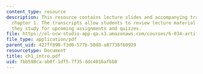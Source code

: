 ```yaml
---
content_type: resource
description: This resource contains lecture slides and accompanying transcripts for
  chapter 1. The transcripts allow students to review lecture material in detail as
  they study for upcoming assignments and quizzes.
file: https://ol-ocw-studio-app-qa.s3.amazonaws.com/courses/6-034-artificial-intelligence-spring-2005/7bb598caab8f1df57f35ddc4016afbb0_ch1_intro.pdf
file_type: application/pdf
parent_uid: 427ff890-f3d0-577b-50d8-a87738f60929
resourcetype: Document
title: ch1_intro.pdf
uid: 7bb598ca-ab8f-1df5-7f35-ddc4016afbb0
---
```

